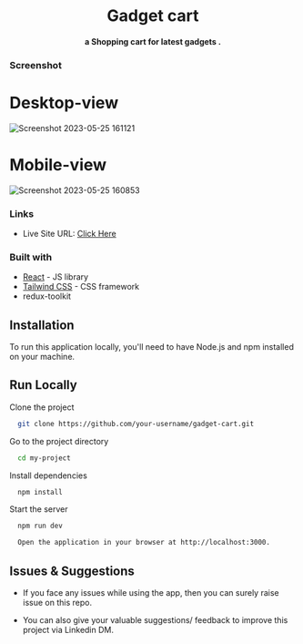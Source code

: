 
<h1 align="center">
  Gadget cart
  <br>
</h1>
<h4 align="center"> a Shopping cart for latest gadgets .</h4>




### Screenshot
 # Desktop-view
![Screenshot 2023-05-25 161121](https://github.com/Mudassirkhan2/gadget-cart/assets/106579572/c3e3a84c-3e02-4956-b78f-c3ad0cc06e2b)


 # Mobile-view
 ![Screenshot 2023-05-25 160853](https://github.com/Mudassirkhan2/gadget-cart/assets/106579572/07debc18-6fae-476f-b62f-78f4ec18cc6b)




### Links

- Live Site URL: [Click Here](https://gadget-cart.vercel.app/)



### Built with
- [React](https://reactjs.org/) - JS library
- [Tailwind CSS](https://tailwindcss.com/) - CSS framework
- redux-toolkit



## Installation

To run this application locally, you'll need to have Node.js and npm installed on your machine.


    
## Run Locally

Clone the project

```bash
  git clone https://github.com/your-username/gadget-cart.git
```
Go to the project directory

```bash
  cd my-project
```

Install dependencies

```bash
  npm install
```

Start the server

```bash
  npm run dev
```


```bash
  Open the application in your browser at http://localhost:3000.
```

## Issues & Suggestions

* If you face any issues while using the app, then you can surely raise issue on this repo.


* You can also give your valuable suggestions/ feedback to improve this project via Linkedin DM.

